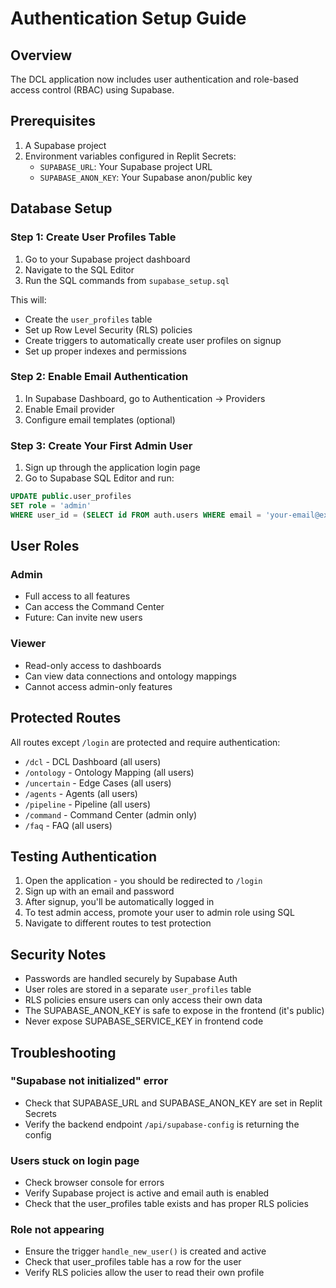 # Authentication Setup Guide

## Overview
The DCL application now includes user authentication and role-based access control (RBAC) using Supabase.

## Prerequisites
1. A Supabase project
2. Environment variables configured in Replit Secrets:
   - `SUPABASE_URL`: Your Supabase project URL
   - `SUPABASE_ANON_KEY`: Your Supabase anon/public key

## Database Setup

### Step 1: Create User Profiles Table
1. Go to your Supabase project dashboard
2. Navigate to the SQL Editor
3. Run the SQL commands from `supabase_setup.sql`

This will:
- Create the `user_profiles` table
- Set up Row Level Security (RLS) policies
- Create triggers to automatically create user profiles on signup
- Set up proper indexes and permissions

### Step 2: Enable Email Authentication
1. In Supabase Dashboard, go to Authentication → Providers
2. Enable Email provider
3. Configure email templates (optional)

### Step 3: Create Your First Admin User
1. Sign up through the application login page
2. Go to Supabase SQL Editor and run:
```sql
UPDATE public.user_profiles 
SET role = 'admin' 
WHERE user_id = (SELECT id FROM auth.users WHERE email = 'your-email@example.com');
```

## User Roles

### Admin
- Full access to all features
- Can access the Command Center
- Future: Can invite new users

### Viewer
- Read-only access to dashboards
- Can view data connections and ontology mappings
- Cannot access admin-only features

## Protected Routes

All routes except `/login` are protected and require authentication:
- `/dcl` - DCL Dashboard (all users)
- `/ontology` - Ontology Mapping (all users)
- `/uncertain` - Edge Cases (all users)
- `/agents` - Agents (all users)
- `/pipeline` - Pipeline (all users)
- `/command` - Command Center (admin only)
- `/faq` - FAQ (all users)

## Testing Authentication

1. Open the application - you should be redirected to `/login`
2. Sign up with an email and password
3. After signup, you'll be automatically logged in
4. To test admin access, promote your user to admin role using SQL
5. Navigate to different routes to test protection

## Security Notes

- Passwords are handled securely by Supabase Auth
- User roles are stored in a separate `user_profiles` table
- RLS policies ensure users can only access their own data
- The SUPABASE_ANON_KEY is safe to expose in the frontend (it's public)
- Never expose SUPABASE_SERVICE_KEY in frontend code

## Troubleshooting

### "Supabase not initialized" error
- Check that SUPABASE_URL and SUPABASE_ANON_KEY are set in Replit Secrets
- Verify the backend endpoint `/api/supabase-config` is returning the config

### Users stuck on login page
- Check browser console for errors
- Verify Supabase project is active and email auth is enabled
- Check that the user_profiles table exists and has proper RLS policies

### Role not appearing
- Ensure the trigger `handle_new_user()` is created and active
- Check that user_profiles table has a row for the user
- Verify RLS policies allow the user to read their own profile
